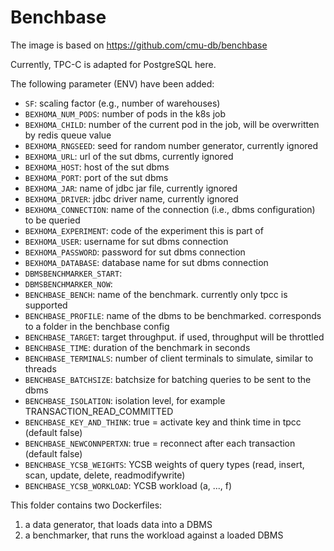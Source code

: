 # Benchbase

The image is based on https://github.com/cmu-db/benchbase

Currently, TPC-C is adapted for PostgreSQL here.

The following parameter (ENV) have been added:

* `SF`: scaling factor (e.g., number of warehouses)
* `BEXHOMA_NUM_PODS`: number of pods in the k8s job
* `BEXHOMA_CHILD`: number of the current pod in the job, will be overwritten by redis queue value
* `BEXHOMA_RNGSEED`: seed for random number generator, currently ignored
* `BEXHOMA_URL`: url of the sut dbms, currently ignored
* `BEXHOMA_HOST`: host of the sut dbms
* `BEXHOMA_PORT`: port of the sut dbms
* `BEXHOMA_JAR`: name of jdbc jar file, currently ignored
* `BEXHOMA_DRIVER`: jdbc driver name, currently ignored
* `BEXHOMA_CONNECTION`: name of the connection (i.e., dbms configuration) to be queried
* `BEXHOMA_EXPERIMENT`: code of the experiment this is part of
* `BEXHOMA_USER`: username for sut dbms connection
* `BEXHOMA_PASSWORD`: password for sut dbms connection
* `BEXHOMA_DATABASE`: database name for sut dbms connection
* `DBMSBENCHMARKER_START`: 
* `DBMSBENCHMARKER_NOW`: 
* `BENCHBASE_BENCH`: name of the benchmark. currently only tpcc is supported
* `BENCHBASE_PROFILE`: name of the dbms to be benchmarked. corresponds to a folder in the benchbase config
* `BENCHBASE_TARGET`: target throughput. if used, throughput will be throttled
* `BENCHBASE_TIME`: duration of the benchmark in seconds
* `BENCHBASE_TERMINALS`: number of client terminals to simulate, similar to threads
* `BENCHBASE_BATCHSIZE`: batchsize for batching queries to be sent to the dbms
* `BENCHBASE_ISOLATION`: isolation level, for example TRANSACTION_READ_COMMITTED
* `BENCHBASE_KEY_AND_THINK`: true = activate key and think time in tpcc (default false)
* `BENCHBASE_NEWCONNPERTXN`: true = reconnect after each transaction (default false)
* `BENCHBASE_YCSB_WEIGHTS`: YCSB weights of query types (read, insert, scan, update, delete, readmodifywrite)
* `BENCHBASE_YCSB_WORKLOAD`: YCSB workload (a, ..., f)


This folder contains two Dockerfiles:
1. a data generator, that loads data into a DBMS
1. a benchmarker, that runs the workload against a loaded DBMS
